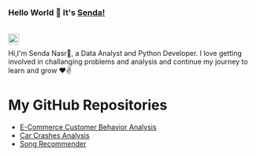 ### Hello World 👋 It's [Senda!](https://github.com/Senda-Nasr)

<br/>
<a href="https://www.linkedin.com/in/sendanasr/">
<img align="left" alt="Saket Prag" width="22px" src="https://cdn.jsdelivr.net/npm/simple-icons@v3/icons/linkedin.svg" />
</a>
<br />

Hi,I'm Senda Nasr🙌, a Data Analyst and Python Developer. I love getting involved in challanging problems and analysis and continue my journey to learn and grow ❤✌

<html lang="en">
<head>
  <meta charset="UTF-8">
  <meta name="viewport" content="width=device-width, initial-scale=1.0">
  <title>My GitHub Repositories</title>
</head>
<body>

  <h1>My GitHub Repositories</h1>

  <!-- Replace "YourUsername" with your GitHub username -->
  <ul>
    <li><a href="https://github.com/Senda-Nasr/E-Commerce-Behavior-Analysis">E-Commerce Customer Behavior Analysis</a></li>
    <li><a href="https://github.com/Senda-Nasr/Car-Crashes-Analysis">Car Crashes Analysis</a></li>
    <li><a href="https://github.com/Senda-Nasr/Song-Recommender">Song Recommender</a></li>
    <!-- Add more repositories as needed -->
  </ul>

</body>
</html>
